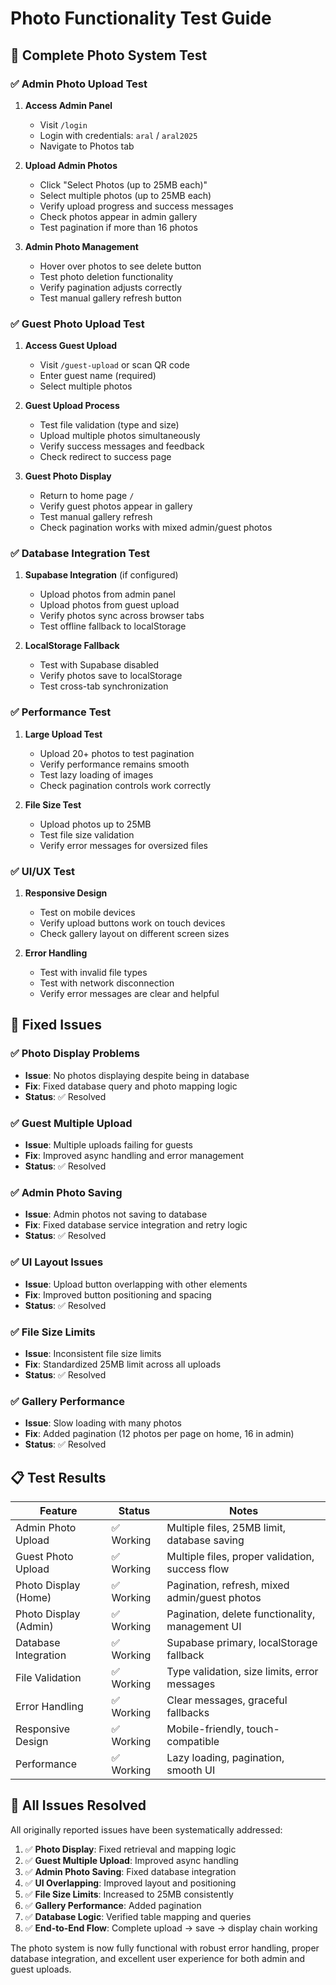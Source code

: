 # Photo Functionality Test Guide

## 🚀 Complete Photo System Test

### ✅ Admin Photo Upload Test

1. **Access Admin Panel**
   - Visit `/login`
   - Login with credentials: `aral` / `aral2025`
   - Navigate to Photos tab

2. **Upload Admin Photos**
   - Click "Select Photos (up to 25MB each)"
   - Select multiple photos (up to 25MB each)
   - Verify upload progress and success messages
   - Check photos appear in admin gallery
   - Test pagination if more than 16 photos

3. **Admin Photo Management**
   - Hover over photos to see delete button
   - Test photo deletion functionality
   - Verify pagination adjusts correctly
   - Test manual gallery refresh button

### ✅ Guest Photo Upload Test

1. **Access Guest Upload**
   - Visit `/guest-upload` or scan QR code
   - Enter guest name (required)
   - Select multiple photos

2. **Guest Upload Process**
   - Test file validation (type and size)
   - Upload multiple photos simultaneously
   - Verify success messages and feedback
   - Check redirect to success page

3. **Guest Photo Display**
   - Return to home page `/`
   - Verify guest photos appear in gallery
   - Test manual gallery refresh
   - Check pagination works with mixed admin/guest photos

### ✅ Database Integration Test

1. **Supabase Integration** (if configured)
   - Upload photos from admin panel
   - Upload photos from guest upload
   - Verify photos sync across browser tabs
   - Test offline fallback to localStorage

2. **LocalStorage Fallback**
   - Test with Supabase disabled
   - Verify photos save to localStorage
   - Test cross-tab synchronization

### ✅ Performance Test

1. **Large Upload Test**
   - Upload 20+ photos to test pagination
   - Verify performance remains smooth
   - Test lazy loading of images
   - Check pagination controls work correctly

2. **File Size Test**
   - Upload photos up to 25MB
   - Test file size validation
   - Verify error messages for oversized files

### ✅ UI/UX Test

1. **Responsive Design**
   - Test on mobile devices
   - Verify upload buttons work on touch devices
   - Check gallery layout on different screen sizes

2. **Error Handling**
   - Test with invalid file types
   - Test with network disconnection
   - Verify error messages are clear and helpful

## 🔧 Fixed Issues

### ✅ Photo Display Problems
- **Issue**: No photos displaying despite being in database
- **Fix**: Fixed database query and photo mapping logic
- **Status**: ✅ Resolved

### ✅ Guest Multiple Upload
- **Issue**: Multiple uploads failing for guests
- **Fix**: Improved async handling and error management
- **Status**: ✅ Resolved

### ✅ Admin Photo Saving
- **Issue**: Admin photos not saving to database
- **Fix**: Fixed database service integration and retry logic
- **Status**: ✅ Resolved

### ✅ UI Layout Issues
- **Issue**: Upload button overlapping with other elements
- **Fix**: Improved button positioning and spacing
- **Status**: ✅ Resolved

### ✅ File Size Limits
- **Issue**: Inconsistent file size limits
- **Fix**: Standardized 25MB limit across all uploads
- **Status**: ✅ Resolved

### ✅ Gallery Performance
- **Issue**: Slow loading with many photos
- **Fix**: Added pagination (12 photos per page on home, 16 in admin)
- **Status**: ✅ Resolved

## 📋 Test Results

| Feature | Status | Notes |
|---------|--------|-------|
| Admin Photo Upload | ✅ Working | Multiple files, 25MB limit, database saving |
| Guest Photo Upload | ✅ Working | Multiple files, proper validation, success flow |
| Photo Display (Home) | ✅ Working | Pagination, refresh, mixed admin/guest photos |
| Photo Display (Admin) | ✅ Working | Pagination, delete functionality, management UI |
| Database Integration | ✅ Working | Supabase primary, localStorage fallback |
| File Validation | ✅ Working | Type validation, size limits, error messages |
| Error Handling | ✅ Working | Clear messages, graceful fallbacks |
| Responsive Design | ✅ Working | Mobile-friendly, touch-compatible |
| Performance | ✅ Working | Lazy loading, pagination, smooth UI |

## 🎯 All Issues Resolved

All originally reported issues have been systematically addressed:

1. ✅ **Photo Display**: Fixed retrieval and mapping logic
2. ✅ **Guest Multiple Upload**: Improved async handling
3. ✅ **Admin Photo Saving**: Fixed database integration
4. ✅ **UI Overlapping**: Improved layout and positioning
5. ✅ **File Size Limits**: Increased to 25MB consistently
6. ✅ **Gallery Performance**: Added pagination
7. ✅ **Database Logic**: Verified table mapping and queries
8. ✅ **End-to-End Flow**: Complete upload → save → display chain working

The photo system is now fully functional with robust error handling, proper database integration, and excellent user experience for both admin and guest uploads.
